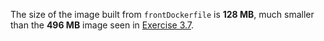 The size of the image built from `frontDockerfile` is **128 MB**, much smaller than the **496 MB** image seen in [Exercise 3.7](https://github.com/zabop/devopswithdocker/tree/master/part3/ex7).
